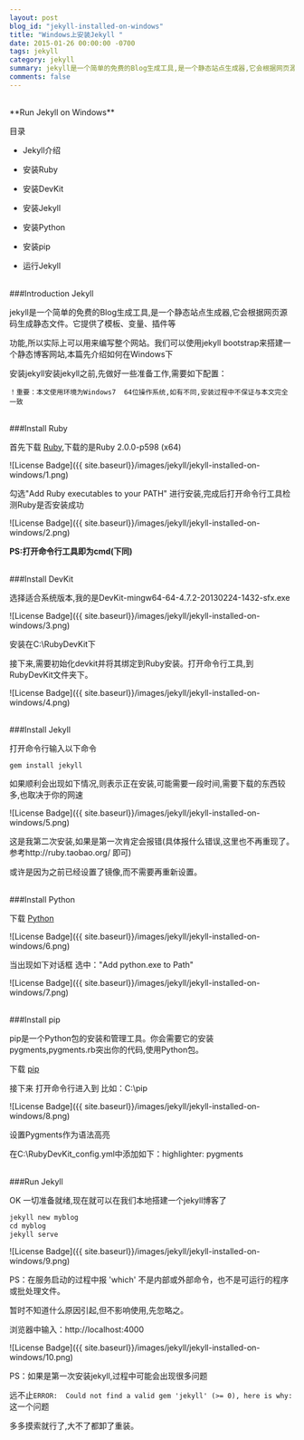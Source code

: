 ```yaml
---
layout: post
blog_id: "jekyll-installed-on-windows"
title: "Windows上安装Jekyll "
date: 2015-01-26 00:00:00 -0700
tags: jekyll
category: jekyll
summary: jekyll是一个简单的免费的Blog生成工具,是一个静态站点生成器,它会根据网页源码生成静态文件。它提供了模板、变量、插件等功能,所以实际上可以用来编写整个网站。
comments: false
---
```

</br>
**Run Jekyll on Windows**

目录

   + Jekyll介绍
   
   + 安装Ruby
   
   + 安装DevKit
   
   + 安装Jekyll
   
   + 安装Python
   
   + 安装pip
   
   + 运行Jekyll

</br>
###Introduction Jekyll

jekyll是一个简单的免费的Blog生成工具,是一个静态站点生成器,它会根据网页源码生成静态文件。它提供了模板、变量、插件等

功能,所以实际上可以用来编写整个网站。我们可以使用jekyll bootstrap来搭建一个静态博客网站,本篇先介绍如何在Windows下

安装jekyll安装jekyll之前,先做好一些准备工作,需要如下配置：

`！重要：本文使用环境为Windows7  64位操作系统,如有不同,安装过程中不保证与本文完全一致`

</br>
###Install Ruby

首先下载 [Ruby](http://rubyinstaller.org/downloads/),下载的是Ruby 2.0.0-p598 (x64)

![License Badge]({{ site.baseurl}}/images/jekyll/jekyll-installed-on-windows/1.png)

勾选"Add Ruby executables to your PATH" 进行安装,完成后打开命令行工具检测Ruby是否安装成功

![License Badge]({{ site.baseurl}}/images/jekyll/jekyll-installed-on-windows/2.png)

**PS:打开命令行工具即为cmd(下同)**

</br>
###Install DevKit

选择适合系统版本,我的是DevKit-mingw64-64-4.7.2-20130224-1432-sfx.exe

![License Badge]({{ site.baseurl}}/images/jekyll/jekyll-installed-on-windows/3.png)

安装在C:\RubyDevKit下

接下来,需要初始化devkit并将其绑定到Ruby安装。打开命令行工具,到RubyDevKit文件夹下。

![License Badge]({{ site.baseurl}}/images/jekyll/jekyll-installed-on-windows/4.png)

</br>
###Install Jekyll

打开命令行输入以下命令

`gem install jekyll`

如果顺利会出现如下情况,则表示正在安装,可能需要一段时间,需要下载的东西较多,也取决于你的网速

![License Badge]({{ site.baseurl}}/images/jekyll/jekyll-installed-on-windows/5.png)

这是我第二次安装,如果是第一次肯定会报错(具体报什么错误,这里也不再重现了。参考http://ruby.taobao.org/ 即可)

或许是因为之前已经设置了镜像,而不需要再重新设置。

</br>
###Install Python

下载 [Python](https://www.python.org/downloads/)

![License Badge]({{ site.baseurl}}/images/jekyll/jekyll-installed-on-windows/6.png)

当出现如下对话框 选中："Add python.exe to Path"

![License Badge]({{ site.baseurl}}/images/jekyll/jekyll-installed-on-windows/7.png)

</br>
###Install pip

pip是一个Python包的安装和管理工具。你会需要它的安装pygments,pygments.rb突出你的代码,使用Python包。

下载 [pip](https://pip.pypa.io/en/latest/installing.html)

接下来 打开命令行进入到 比如：C:\pip

![License Badge]({{ site.baseurl}}/images/jekyll/jekyll-installed-on-windows/8.png)

设置Pygments作为语法高亮

在C:\RubyDevKit\_config.yml中添加如下：highlighter: pygments

</br>
###Run Jekyll

OK 一切准备就绪,现在就可以在我们本地搭建一个jekyll博客了

```diff
jekyll new myblog  
cd myblog  
jekyll serve 
```

![License Badge]({{ site.baseurl}}/images/jekyll/jekyll-installed-on-windows/9.png)

PS：在服务启动的过程中报 'which' 不是内部或外部命令，也不是可运行的程序或批处理文件。

暂时不知道什么原因引起,但不影响使用,先忽略之。

浏览器中输入：http://localhost:4000

![License Badge]({{ site.baseurl}}/images/jekyll/jekyll-installed-on-windows/10.png)

PS：如果是第一次安装jekyll,过程中可能会出现很多问题

远不止`ERROR:  Could not find a valid gem 'jekyll' (>= 0), here is why:`这一个问题

多多摸索就行了,大不了都卸了重装。

</br>